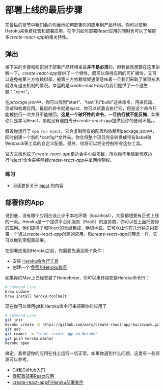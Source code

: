 # 部署上线的最后步骤

在最后的章节中我们会向你展示如何部署你的应用到产品环境。你可以使用Heroku来免费托管和部署应用，在学习如何部署React应用的同时也可以了解更多*create-react-app*的相关特性。

## 弹出

接下来的步骤和知识对于部署产品环境来说**并不是必须**的，但我依然想要在这里讲解一下。*create-react-app*提供了一个特性，既可以保持应用的可扩展性，又可以避免被第三方依赖绑架。被第三方依赖绑架通常意味着一旦我们采取了某项技术就没有退出机制的情况。幸运的是*create-react-app*为我们提供了一个逃生舱："eject"。

在*package.json*中，你可以找到“start”、“test”和“build”这些命令，用来启动、测试和构建应用。最后的命令就是*eject*。你可以试着去执行它，但是这个命令只能被执行一次并且不能撤回。**这是一个破坏性的命令，一旦执行就不能反悔**，如果你只是学习React，那就没有理由离开*create-react-app*提供给你的便利环境。。

假设你运行了 `npm run eject`，它会复制所有的配置和依赖到package.json中，同时创建一个新的*config/*文件夹。你会将整个项目完全转换成带有Babel和Webpack等工具的自定义配置。最终，你将可以完全控制所有这些工具。

官方文档也说了*create-react-app*更适合中小型项目，所以你不用感到愧疚运行“eject”命令来移除掉*create-react-app*并拿回控制权。

### 练习

* 阅读更多关于 [eject](https://github.com/facebookincubator/create-react-app#converting-to-a-custom-setup) 的内容 

## 部署你的App

说到底，没有哪个应用应该止步于本地环境（localhost），大家都想要有正式上线的一天。Heroku是一个提供平台即服务（PaaS）的服务商，你可以在上面托管你的应用。他们提供了和React的无缝集成，确切地说，它可以让你在几分钟之内部署一个通过*create-react-app*创建的应用。和*create-react-app*的理念一样，它可以做到零配置部署。

在部署应用到Heroku之前，你需要先满足两个条件：

* 安装 [Heroku命令行工具](https://devcenter.heroku.com/articles/heroku-command-line)
* 创建一个 [免费的Heroku账号](https://www.heroku.com/)

如果你的Mac上已经安装了Homebrew，你可以用终端安装Heroku命令行：

```bash
# Command Line
brew update
brew install heroku-toolbelt
```

现在你可以使用git和Heroku命令行来部署你的应用了

```bash
# Command Line
git init
heroku create -b https://github.com/mars/create-react-app-buildpack.git
git add .
git commit -m "react-create-app on Heroku"
git push heroku master
heroku open
```

搞定。我希望你的应用在线上运行一切正常。如果你遇到什么问题，这里有一些资源可以参考。

* [Git和GitHub入门](https://www.robinwieruch.de/git-essential-commands/)
* [零配置部署React应用](https://blog.heroku.com/deploying-react-with-zero-configuration)
* [create-react-app的Heroku部署套件](https://github.com/mars/create-react-app-buildpack)
